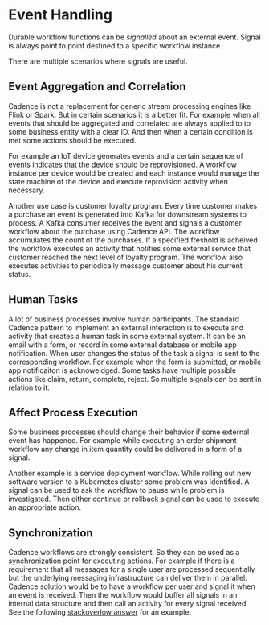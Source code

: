 # Event Handling

Durable workflow functions can be _signalled_ about an external event. Signal is always point to point destined to a specific workflow instance.

There are multiple scenarios where signals are useful.

## Event Aggregation and Correlation

Cadence is not a replacement for generic stream processing engines like Flink or Spark. But in certain scenarios it is a better fit. For example when all events that should be aggregated and correlated are always applied to to some business entity with a clear ID. And then when a certain condition is met some actions should be executed.

For example an IoT device generates events and a certain sequence of events indicates that the device should be reprovisioned. A workflow instance per device would be created and each instance would manage the state machine of the device and execute reprovision activity when necessary.

Another use case is customer loyalty program. Every time customer makes a purchase an event is generated into Kafka for downstream systems to process. A Kafka consumer receives the event and signals a customer workflow about the purchase using Cadence API. The workflow accumulates the count of the purchases. If a specified freshold is acheived the workflow executes an activity that notifies some external service that customer reached the next level of loyalty program. The workflow also executes activities to periodically message customer about his current status.

## Human Tasks

A lot of business processes involve human participants. The standard Cadence pattern to implement an external interaction is to execute and activity that creates a human task in some external system. It can be an email with a form, or record in some external database or mobile app notification. When user changes the status of the task a signal is sent to the corresponding workflow. For example when the form is submitted, or mobile app notificaiton is acknoweldged. Some tasks have multiple possible actions like claim, return, complete, reject. So multiple signals can be sent in relation to it.

## Affect Process Execution

Some business processes should change their behavior if some external event has happened. For example while executing an order shipment workflow any change in item quantity could be delivered in a form of a signal.

Another example is a service deployment workflow. While rolling out new software version to a Kubernetes cluster some problem was identified. A signal can be used to ask the workflow to pause while problem is investigated. Then either continue or rollback signal can be used to execute an appropriate action.

## Synchronization

Cadence workflows are strongly consistent. So they can be used as a synchronization point for executing actions. For example if there is a requirement that all messages for a single user are processed sequentially but the underlying messaging infrastructure can deliver them in parallel. Cadence solution would be to have a workflow per user and signal it when an event is received. Then the workflow would buffer all signals in an internal data structure and then call an activity for every signal received. See the following [stackoverlow answer](https://stackoverflow.com/a/56615120/1664318) for an example.